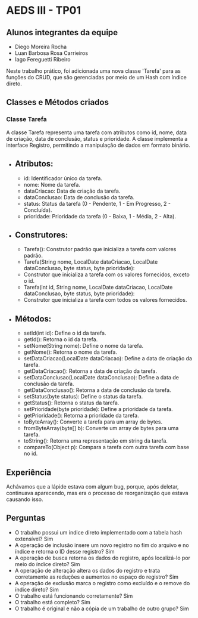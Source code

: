 # AEDS III - TP01

## Alunos integrantes da equipe

* Diego Moreira Rocha
* Luan Barbosa Rosa Carrieiros
* Iago Fereguetti Ribeiro 

Neste trabalho prático, foi adicionada uma nova classe 'Tarefa' para as funções do CRUD, que são gerenciadas por meio de um Hash com índice direto.

## Classes e Métodos criados

### Classe Tarefa

A classe Tarefa representa uma tarefa com atributos como id, nome, data de criação, data de conclusão, status e prioridade. A classe implementa a 
interface Registro, permitindo a manipulação de dados em formato binário.

* ## Atributos:

  - id: Identificador único da tarefa.
  - nome: Nome da tarefa.
  - dataCriacao: Data de criação da tarefa.
  - dataConclusao: Data de conclusão da tarefa.
  - status: Status da tarefa (0 - Pendente, 1 - Em Progresso, 2 - Concluída).
  - prioridade: Prioridade da tarefa (0 - Baixa, 1 - Média, 2 - Alta).

* ## Construtores:
   
  - Tarefa(): Construtor padrão que inicializa a tarefa com valores padrão.
  - Tarefa(String nome, LocalDate dataCriacao, LocalDate dataConclusao, byte status, byte prioridade):
  - Construtor que inicializa a tarefa com os valores fornecidos, exceto o id.
  - Tarefa(int id, String nome, LocalDate dataCriacao, LocalDate dataConclusao, byte status, byte prioridade):
  - Construtor que inicializa a tarefa com todos os valores fornecidos.
    
* ## Métodos:

   - setId(int id): Define o id da tarefa.
   - getId(): Retorna o id da tarefa.
   - setNome(String nome): Define o nome da tarefa.
   - getNome(): Retorna o nome da tarefa.
   - setDataCriacao(LocalDate dataCriacao): Define a data de criação da tarefa.
   - getDataCriacao(): Retorna a data de criação da tarefa.
   - setDataConclusao(LocalDate dataConclusao): Define a data de conclusão da tarefa.
   - getDataConclusao(): Retorna a data de conclusão da tarefa.
   - setStatus(byte status): Define o status da tarefa.
   - getStatus(): Retorna o status da tarefa.
   - setPrioridade(byte prioridade): Define a prioridade da tarefa.
   - getPrioridade(): Retorna a prioridade da tarefa.
   - toByteArray(): Converte a tarefa para um array de bytes.
   - fromByteArray(byte[] b): Converte um array de bytes para uma tarefa.
   - toString(): Retorna uma representação em string da tarefa.
   - compareTo(Object p): Compara a tarefa com outra tarefa com base no id.
  

## Experiência

  Achávamos que a lápide estava com algum bug, porque, após deletar, continuava aparecendo, mas era o processo de reorganização que estava causando isso.
  
## Perguntas

  - O trabalho possui um índice direto implementado com a tabela hash extensível? Sim
  - A operação de inclusão insere um novo registro no fim do arquivo e no índice e retorna o ID desse registro? Sim 
  - A operação de busca retorna os dados do registro, após localizá-lo por meio do índice direto? Sim
  - A operação de alteração altera os dados do registro e trata corretamente as reduções e aumentos no espaço do registro? Sim
  - A operação de exclusão marca o registro como excluído e o remove do índice direto? Sim
  - O trabalho está funcionando corretamente? Sim
  - O trabalho está completo? Sim
  - O trabalho é original e não a cópia de um trabalho de outro grupo? Sim
